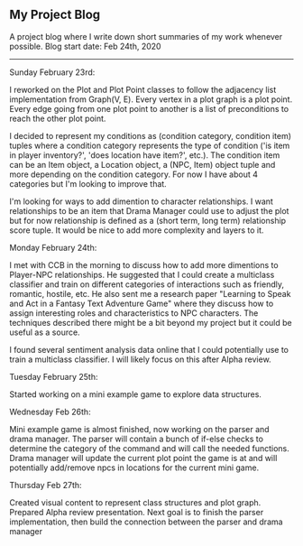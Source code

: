 ## My Project Blog

A project blog where I write down short summaries of my work whenever possible. Blog start date: Feb 24th, 2020
______

Sunday February 23rd:

I reworked on the Plot and Plot Point classes to follow the adjacency list implementation from Graph(V, E).
Every vertex in a plot graph is a plot point.
Every edge going from one plot point to another is a list of preconditions to reach the other plot point.

I decided to represent my conditions as (condition category, condition item) tuples where a condition category represents
the type of condition ('is item in player inventory?', 'does location have item?', etc.). The condition item can be an
Item object, a Location object, a (NPC, Item) object tuple and more depending on the condition category. For now I have
about 4 categories but I'm looking to improve that.

I'm looking for ways to add dimention to character relationships. I want relationships to be an item that Drama Manager
could use to adjust the plot but for now relationship is defined as a (short term, long term) relationship score tuple.
It would be nice to add more complexity and layers to it.

Monday February 24th:

I met with CCB in the morning to discuss how to add more dimentions to Player-NPC relationships. He suggested that I could create a multiclass classifier and train on different categories of interactions such as friendly, romantic, hostile, etc.
He also sent me a research paper "Learning to Speak and Act in a Fantasy Text Adventure Game" where they discuss how to assign
interesting roles and characteristics to NPC characters. The techniques described there might be a bit beyond my project but
it could be useful as a source.

I found several sentiment analysis data online that I could potentially use to train a multiclass classifier. I will likely focus on this after Alpha review.

Tuesday February 25th:

Started working on a mini example game to explore data structures.

Wednesday Feb 26th:

Mini example game is almost finished, now working on the parser and drama manager. The parser will contain a bunch of if-else checks to determine the category of the command and will call the needed functions. Drama manager will update the current plot point the game is at and will potentially add/remove npcs in locations for the current mini game.

Thursday Feb 27th:

Created visual content to represent class structures and plot graph. Prepared Alpha review presentation. Next goal is to finish the parser implementation, then build the connection between the parser and drama manager


